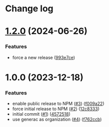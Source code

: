 # Change log

# [1.2.0](https://github.com/neurio/react-native-local-network-permission/compare/v1.1.0...v1.2.0) (2024-06-26)


### Features

* force a new release ([993e7ce](https://github.com/neurio/react-native-local-network-permission/commit/993e7ce5e166be834bb939abaf84f3c92c501110))

# 1.0.0 (2023-12-18)


### Features

* enable public release to NPM ([#3](https://github.com/neurio/react-native-local-network-permission/issues/3)) ([f009a22](https://github.com/neurio/react-native-local-network-permission/commit/f009a221ff25cf22747aa7a7f23293f81fb6ba95))
* force initial release to NPM ([#2](https://github.com/neurio/react-native-local-network-permission/issues/2)) ([12c8333](https://github.com/neurio/react-native-local-network-permission/commit/12c8333ac8d46c906687dc3c42d890fd6b4a5648))
* initial commit ([#1](https://github.com/neurio/react-native-local-network-permission/issues/1)) ([4572518](https://github.com/neurio/react-native-local-network-permission/commit/4572518056e0cf93029217eb3a66d1a83183a3fa))
* use generac as organization ([#4](https://github.com/neurio/react-native-local-network-permission/issues/4)) ([f762ccb](https://github.com/neurio/react-native-local-network-permission/commit/f762ccba36b2e9946269bce8c796feb46732160d))
